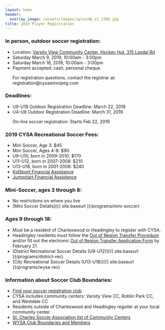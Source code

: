 ```yaml
---
layout: home
header:
  overlay_image: /assets/images/splashB_v1_1280.jpg
title: 2019 Player Registration
---
```

### In person, outdoor soccer registration:
 * Location: [Varsity View Community Center, Hockey Hut, 315 Laxdal Rd](https://goo.gl/maps/e1ZDezgnhCy)
 * Saturday March 9, 2019, 10:00am - 3:00pm
 * Saturday March 16, 2019, 10:00am - 3:00pm
 * Payment accepted: cash, personal cheque

<ul><li style="list-style-type: none;">
For registration questions, contact the registrar at: registration@cysawinnipeg.com
</li></ul>

### Deadlines:
 * U9-U18 Outdoor Registration Deadline: March 22, 2019
 * U4-U8 Outdoor Registration Deadline: March 31, 2019

<ul><li style="list-style-type: none;">
On-line soccer registration:  Starts Feb 22, 2019
</li></ul>

### 2019 CYSA Recreational Soccer Fees:
* Mini Soccer, Age 3: $45
* Mini Soccer, Ages 4-8: $90
* U9-U10, born in 2009-2010: $170
* U11-U12, born in 2007-2008: $210
* U13-U18, born in 2001-2006: $240
* [KidSport Financial Assistance](http://www.kidsportcanada.ca/manitoba/apply-for-assistance)
* [Jumpstart Financial Assistance](http://jumpstart.canadiantire.ca/content/microsites/jumpstart/en/apply.html)

### Mini-Soccer, ages 3 through 8:
* No restrictions on where you live
* [Mini Soccer Details]({{ site.baseurl }}/programs/mini-soccer)

### Ages 9 through 18:
 * Must be a resident of Charleswood or Headingley to register with CYSA.
 * Headingley residents must follow the [Out of Region Transfer Procedure](http://manitobasoccer.ca/files/out_of_region_transfer_request_procedure_2018-19.pdf) and/or fill out the electronic [Out of Region Transfer Application Form](https://msa-manitobasoccer.goalline.ca/page.php?page_id=115191) by February 21.
 * [District Recreational Soccer Details (U9-U12)]({{ site.baseurl }}/programs/district-rec)
 * [City Recreational Soccer Details (U13-U18)]({{ site.baseurl }}/programs/wysa-rec)

### Information about Soccer Club Boundaries:
* [Find your soccer registration club](http://wysa.gameonmanager.com/home_organization.php)
* CYSA includes community centers: Varsity View CC, Roblin Park CC, and Westdale CC
* Residents outside of Charleswood and Headingley regsiter at your local community center.
* [St. Charles Soccer Association list of Community Centers](http://www.stcharles-soccer.com/index.php?src=gendocs&ref=2018%20CC%20Website%20Information&category=Rec%20Outdoor)
* [WYSA Club Boundaries and Members](http://winnipegyouthsoccer.com/page.php?page_id=103662)

